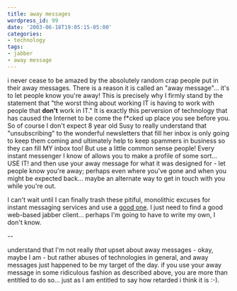 ```yaml
---
title: away messages
wordpress_id: 99
date: '2003-06-18T19:05:15-05:00'
categories:
- technology
tags:
- jabber
- away message
---
```

i never cease to be amazed by the absolutely random crap people put in their away messages.  There is a reason it is
called an "away message"... it's to let people know you're away!  This is precisely why I firmly stand by the statement
that "the worst thing about working IT is having to work with people that **don't** work in IT."  It is exactly this
perversion of technology that has caused the Internet to be come the f\*cked up place you see before you.  So of course
I don't expect 8 year old Susy to really understand that "unsubscribing" to the wonderful newsletters that fill her
inbox is only going to keep them coming and ultimately help to keep spammers in business so they can fill MY inbox too!
But use a little common sense people!  Every instant messenger I know of allows you to make a profile of some sort...
USE IT!  and then use your away message for what it was designed for - let people know you're away; perhaps even where
you've gone and when you might be expected back... maybe an alternate way to get in touch with you while you're out.

I can't wait until I can finally trash these pitiful, monolithic excuses for instant messaging services and use a [good
one](http://www.jabber.org).  I just need to find a good web-based jabber client... perhaps I'm going to have to write
my own, I don't know.

--  

understand that I'm not really *that* upset about away messages - okay, maybe I am -  but rather abuses of technologies
in general, and away messages just happened to be my target of the day.  if you use your away message in some ridiculous
fashion as described above, you are more than entitled to do so...  just as I am entitled to say how retarded i think it
is :-).
